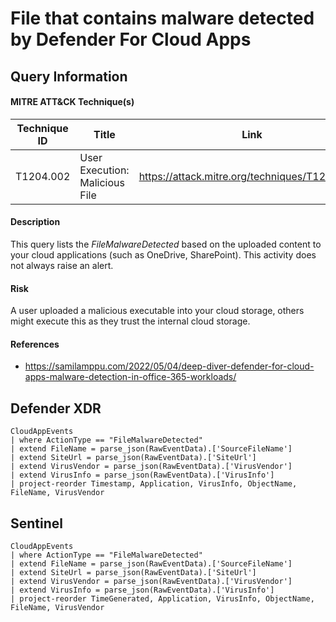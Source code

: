 # File that contains malware detected by Defender For Cloud Apps

## Query Information

#### MITRE ATT&CK Technique(s)

| Technique ID | Title    | Link    |
| ---  | --- | --- |
| T1204.002 | User Execution: Malicious File | https://attack.mitre.org/techniques/T1204/002/ |

#### Description
This query lists the *FileMalwareDetected* based on the uploaded content to your cloud applications (such as OneDrive, SharePoint). This activity does not always raise an alert.

#### Risk
A user uploaded a malicious executable into your cloud storage, others might execute this as they trust the internal cloud storage.

#### References
- https://samilamppu.com/2022/05/04/deep-diver-defender-for-cloud-apps-malware-detection-in-office-365-workloads/

## Defender XDR
```KQL
CloudAppEvents
| where ActionType == "FileMalwareDetected"
| extend FileName = parse_json(RawEventData).['SourceFileName']
| extend SiteUrl = parse_json(RawEventData).['SiteUrl']
| extend VirusVendor = parse_json(RawEventData).['VirusVendor']
| extend VirusInfo = parse_json(RawEventData).['VirusInfo']
| project-reorder Timestamp, Application, VirusInfo, ObjectName, FileName, VirusVendor
```
## Sentinel
```KQL
CloudAppEvents
| where ActionType == "FileMalwareDetected"
| extend FileName = parse_json(RawEventData).['SourceFileName']
| extend SiteUrl = parse_json(RawEventData).['SiteUrl']
| extend VirusVendor = parse_json(RawEventData).['VirusVendor']
| extend VirusInfo = parse_json(RawEventData).['VirusInfo']
| project-reorder TimeGenerated, Application, VirusInfo, ObjectName, FileName, VirusVendor
```